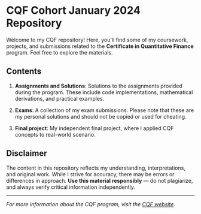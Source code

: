 # CQF Cohort January 2024 Repository

Welcome to my CQF repository! Here, you'll find some of my coursework, projects, and submissions related to the **Certificate in Quantitative Finance** program. Feel free to explore the materials.

## Contents

1. **Assignments and Solutions**: Solutions to the assignments provided during the program. These include code implementations, mathematical derivations, and practical examples.

2. **Exams**: A collection of my exam submissions. Please note that these are my personal solutions and should not be copied or used for cheating.

3. **Final project**: My independent final project, where I applied CQF concepts to real-world scenario.

## Disclaimer

The content in this repository reflects my understanding, interpretations, and original work. While I strive for accuracy, there may be errors or differences in approach. **Use this material responsibly** — do not plagiarize, and always verify critical information independently.

---

*For more information about the CQF program, visit the [CQF website](https://www.cqf.com/).*
